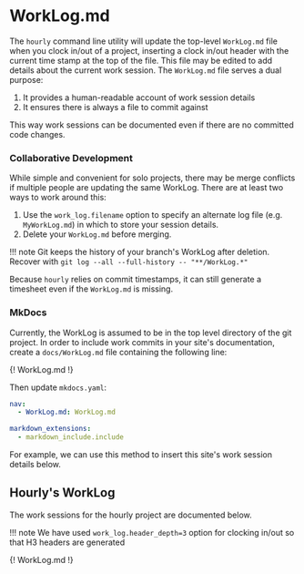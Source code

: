 # WorkLog.md

The `hourly` command line utility will update the top-level `WorkLog.md` file when you clock in/out of a project, inserting a clock in/out header with the current time stamp at the top of the file. This file may be edited to add details about the current work session. The `WorkLog.md` file serves a dual purpose:

1. It provides a human-readable account of work session details
2. It ensures there is always a file to commit against

This way work sessions can be documented even if there are no committed code changes.

### Collaborative Development

While simple and convenient for solo projects, there may be merge conflicts if multiple people are updating the same WorkLog. 
There are at least two ways to work around this:

1. Use the `work_log.filename` option to specify an alternate log file (e.g. `MyWorkLog.md`) in which to store your session details.
2. Delete your `WorkLog.md` before merging. 

!!! note
    Git keeps the history of your branch's WorkLog after deletion. Recover with `git log --all --full-history -- "**/WorkLog.*"`

Because `hourly`  relies on commit timestamps, it can still generate a timesheet even if the `WorkLog.md` is missing.

### MkDocs 

Currently, the WorkLog is assumed to be in the top level directory of the git project. In order to include work commits in your site's documentation, create a `docs/WorkLog.md` file containing the following line:


\{! WorkLog.md !\} 

Then update `mkdocs.yaml`:

```yaml
nav:
  - WorkLog.md: WorkLog.md

markdown_extensions:
  - markdown_include.include
```

For example, we can use this method to insert this site's work session details below.

## Hourly's WorkLog

The work sessions for the hourly project are documented below. 
 
!!! note
    We have used `work_log.header_depth=3` option for clocking in/out so that H3 headers are generated

{! WorkLog.md !} 

